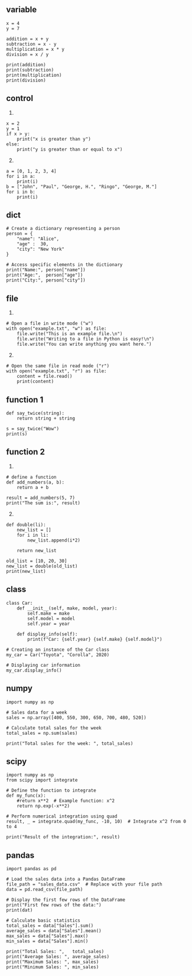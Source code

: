 ## variable
<p id="variable"></p>

```python{cmd}
x = 4
y = 7

addition = x + y
subtraction = x - y
multiplication = x * y
division = x / y

print(addition)
print(subtraction)
print(multiplication)
print(division)
```

## control
<p id="control"></p>

1.
```python{cmd}
x = 2
y = 1
if x > y:
    print("x is greater than y")
else:
    print("y is greater than or equal to x")
```
2.
```python{cmd}
a = [0, 1, 2, 3, 4]
for i in a:
    print(i)
b = ["John", "Paul", "George, H.", "Ringo", "George, M."]
for i in b:
    print(i)
```

## dict
<p id="dict"></p>

```python{cmd}
# Create a dictionary representing a person
person = {
    "name": "Alice",
    "age" :  30,
    "city": "New York"
}

# Access specific elements in the dictionary
print("Name:", person["name"])
print("Age:",  person["age"])
print("City:", person["city"])
```

## file
<p id="file"></p>

1.
```python{cmd}
# Open a file in write mode ("w")
with open("example.txt", "w") as file:
    file.write("This is an example file.\n")
    file.write("Writing to a file in Python is easy!\n")
    file.write("You can write anything you want here.")
```
2.
```python{cmd}
# Open the same file in read mode ("r")
with open("example.txt", "r") as file:
    content = file.read()
    print(content)
```

## function 1
<p id="function1"></p>

```python{cmd}
def say_twice(string):
    return string + string

s = say_twice("Wow")
print(s)
```

## function 2
<p id="function2"></p>

1.
```python{cmd}
# define a function
def add_numbers(a, b):
    return a + b

result = add_numbers(5, 7)
print("The sum is:", result)
```

2.
```python{cmd}
def double(li):
    new_list = []
    for i in li:
        new_list.append(i*2)

    return new_list

old_list = [10, 20, 30]
new_list = double(old_list)
print(new_list)
```

## class
<p id="class"></p>

```python{cmd}
class Car:
    def __init__(self, make, model, year):
        self.make = make
        self.model = model
        self.year = year

    def display_info(self):
        print(f"Car: {self.year} {self.make} {self.model}")

# Creating an instance of the Car class
my_car = Car("Toyota", "Corolla", 2020)

# Displaying car information
my_car.display_info()
```

## numpy
<p id="numpy"></p>

```python{cmd}
import numpy as np

# Sales data for a week
sales = np.array([400, 550, 300, 650, 700, 480, 520])

# Calculate total sales for the week
total_sales = np.sum(sales)

print("Total sales for the week: ", total_sales)
```

## scipy
<p id="scipy"></p>

```python{cmd}
import numpy as np
from scipy import integrate

# Define the function to integrate
def my_func(x):
    #return x**2  # Example function: x^2
    return np.exp(-x**2)

# Perform numerical integration using quad
result, _ = integrate.quad(my_func, -10, 10)  # Integrate x^2 from 0 to 4

print("Result of the integration:", result)
```

## pandas
<p id="pandas"></p>

```python{cmd}
import pandas as pd

# Load the sales data into a Pandas DataFrame
file_path = "sales_data.csv"  # Replace with your file path
data = pd.read_csv(file_path)

# Display the first few rows of the DataFrame
print("First few rows of the data:")
print(dat)

# Calculate basic statistics
total_sales = data["Sales"].sum()
average_sales = data["Sales"].mean()
max_sales = data["Sales"].max()
min_sales = data["Sales"].min()

print("Total Sales: ",   total_sales)
print("Average Sales: ", average_sales)
print("Maximum Sales: ", max_sales)
print("Minimum Sales: ", min_sales)
```
